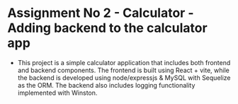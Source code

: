# Assignment No 2 - Calculator - Adding backend to the calculator app


- This project is a simple calculator application that includes both frontend and backend components. The frontend is built using React + vite, while the backend is developed using node/expressjs & MySQL with Sequelize as the ORM. The backend also includes logging functionality implemented with Winston.
